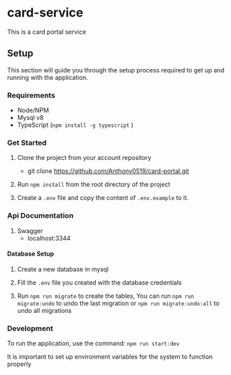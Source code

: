 # card-service
This is a card portal service

## Setup

This section will guide you through the setup process required to get up and running with the application.

### Requirements

-   Node/NPM 
-   Mysql v8
-   TypeScript (`npm install -g typescript` )

### Get Started

1. Clone the project from your account repository
    - git clone https://github.com/Anthony0519/card-portal.git

2. Run `npm install` from the root directory of the project

3. Create a `.env` file and copy the content of `.env.example` to it.

### Api Documentation
1. Swagger
    - localhost:3344

#### Database Setup

1. Create a new database in mysql

2. Fill the `.env` file you created with the database credentials

3. Run `npm run migrate` to create the tables, You can run `npm run migrate:undo` to undo the last migration or `npm run migrate:undo:all` to undo all migrations

### Development

To run the application, use the command: `npm run start:dev`

It is important to set up environment variables for the system to function properly